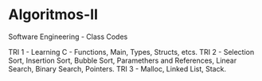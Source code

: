 # Algoritmos-II
Software Engineering - Class Codes

TRI 1 - Learning C - Functions, Main, Types, Structs, etcs.
TRI 2 - Selection Sort, Insertion Sort, Bubble Sort, Paramethers and References, Linear Search, Binary Search, Pointers.
TRI 3 - Malloc, Linked List, Stack.
